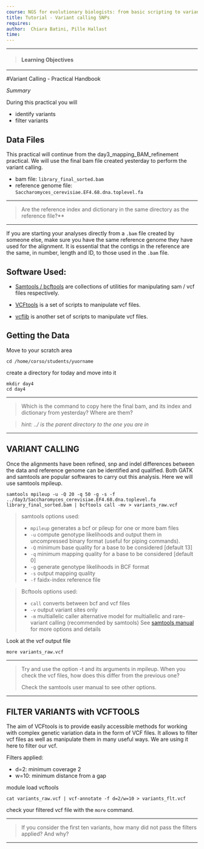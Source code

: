 ```yaml
---
course: NGS for evolutionary biologists: from basic scripting to variant calling
title: Tutorial - Variant calling SNPs
requires:
author:  Chiara Batini, Pille Hallast  
time:
---
```

------------
> #### Learning Objectives
------------


#Variant Calling - Practical Handbook

*Summary*

During this practical you will  
- identify variants
- filter variants

## Data Files

This practical will continue from the day3_mapping_BAM_refinement practical. We will use the final bam file created yesterday to perform the variant calling.  

- bam file: `library_final_sorted.bam`
- reference genome file: `Saccharomyces_cerevisiae.EF4.68.dna.toplevel.fa`

---
>
>Are the reference index and dictionary in the same directory as the reference file?**
>
---

If you are starting your analyses directly from a `.bam` file created by someone else, make sure you have the same reference genome they have used for the alignment. It is essential that the contigs in the reference are the same, in number, length and ID, to those used in the `.bam` file.

## Software Used:

- [Samtools / bcftools](http://samtools.sourceforge.net/samtools.shtml) are collections of utilities for manipulating sam / vcf files respectively.  

- [VCFtools](http://vcftools.sourceforge.net/) is a set of scripts to manipulate vcf files.

- [vcflib](https://github.com/ekg/vcflib) is another set of scripts to manipulate vcf files.


## Getting the Data

Move to your scratch area
```
cd /home/corso/students/yuorname

```
create a directory for today and move into it
```
mkdir day4
cd day4
```

---
>
>Which is the command to copy here the final bam, and its index and dictionary from yesterday? Where are them?

>*hint: ../ is the parent directory to the one you are in*
>
---

## VARIANT CALLING

Once the alignments have been refined, snp and indel differences between the data and reference genome can be identified and qualified. Both GATK and samtools are popular softwares to carry out this analysis. Here we will use samtools mpileup.
```
samtools mpileup -u -Q 20 -q 50 -g -s -f ../day3/Saccharomyces_cerevisiae.EF4.68.dna.toplevel.fa library_final_sorted.bam | bcftools call -mv > variants_raw.vcf

```
>samtools options used:
>- `mpileup`    generates a bcf or pileup for one or more bam files
>- `-u`    compute genotype likelihoods and output them in uncompressed binary format (useful for piping commands).
>- `-Q`    minimum base quality for a base to be considered [default 13]
>- `-q`    minimum mapping quality for a base to be considered [default 0]
>- `-g`    generate genotype likelihoods in BCF format
>- `-s`    output mapping quality
>- `-f`    faidx-index reference file


>Bcftools options used:
> - `call`    converts between bcf and vcf files
> - `-v`    output variant sites only
>- `-m`    multiallelic caller alternative model for multiallelic and rare-variant calling (recommended by samtools)
>See [samtools manual](http://samtools.sourceforge.net/samtools.shtml ) for more options and details

Look at the vcf output file
```
more variants_raw.vcf
```

---
>
> Try and use the option -t and its arguments in mpileup. When you check the vcf files, how does this differ from the previous one?
>
>Check the samtools user manual to see other options.
>
---

## FILTER VARIANTS with VCFTOOLS

The aim of VCFtools is to provide easily accessible methods for working with complex genetic variation data in the form of VCF files. It allows to filter vcf files as well as manipulate them in many useful ways. We are using it here to filter our vcf.

Filters applied:
- d=2: minimum coverage 2
- w=10: minimum distance from a gap

module load vcftools
```
cat variants_raw.vcf | vcf-annotate -f d=2/w=10 > variants_flt.vcf

```

check your filtered vcf file with the `more` command.

---
>
> If you consider the first ten variants, how many did not pass the filters applied? And why?
>
----

